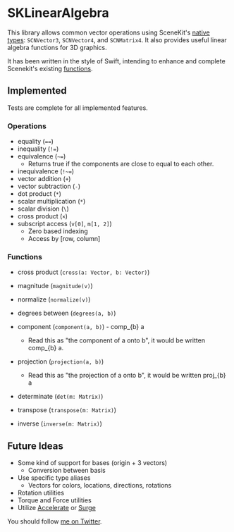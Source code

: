 # SKLinearAlgebra


This library allows common vector operations using SceneKit's
[native types](https://developer.apple.com/library/ios/documentation/SceneKit/Reference/SceneKit_DataTypes/): 
`SCNVector3`, `SCNVector4`, and `SCNMatrix4`. It also provides useful
linear algebra functions for 3D graphics.

It has been written in the style of Swift, intending to enhance and complete 
Scenekit's existing
[functions](https://developer.apple.com/library/mac/documentation/SceneKit/Reference/SceneKit_Functions/).

## Implemented

Tests are complete for all implemented features.

### Operations

- equality (`==`)
- inequality (`!=`)
- equivalence (`~=`)
  - Returns true if the components are close to equal to each other.
- inequivalence (`!~=`)
- vector addition (`+`)
- vector subtraction (`-`)
- dot product (`*`)
- scalar multiplication (`*`)
- scalar division (`\`)
- cross product (`×`)
- subscript access (`v[0]`, `m[1, 2]`)
  - Zero based indexing
  - Access by [row, column]

### Functions

- cross product (`cross(a: Vector, b: Vector)`)
- magnitude (`magnitude(v)`)
- normalize (`normalize(v)`)
- degrees between (`degrees(a, b)`)
- component (`component(a, b)`) - comp_{b} a
  - Read this as "the component of a onto b", it would be written comp_{b} a.
- projection (`projection(a, b)`)
  - Read this as "the projection of a onto b", it would be written proj_{b} a

- determinate (`det(m: Matrix)`)
- transpose (`transpose(m: Matrix)`)
- inverse (`inverse(m: Matrix)`)

## Future Ideas

- Some kind of support for bases (origin + 3 vectors)
  - Conversion between basis
- Use specific type aliases
  - Vectors for colors, locations, directions, rotations
- Rotation utilities
- Torque and Force utilities
- Utilize [Accelerate](https://developer.apple.com/library/mac/documentation/Accelerate/Reference/AccelerateFWRef/) or [Surge](https://github.com/mattt/Surge)




You should follow [me on Twitter](https://twitter.com/apexskier).